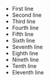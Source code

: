 - First line
- Second line
- Third line
- Fourth line
- Fifth line
- Sixth line
- Seventh line
- Eighth line
- Nineth line
- Tenth line
- Eleventh line

